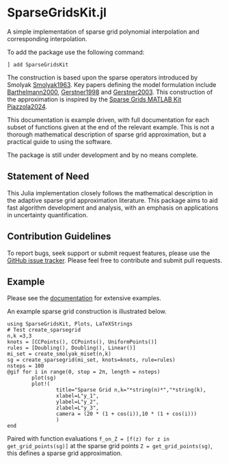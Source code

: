 # SparseGridsKit.jl
A simple implementation of sparse grid polynomial interpolation and corresponding interpolation.

To add the package use the following command:
```
] add SparseGridsKit
```
The construction is based upon the sparse operators introduced by Smolyak [Smolyak1963](@cite).
Key papers defining the model formulation include [Barthelmann2000](@cite), [Gerstner1998](@cite) and [Gerstner2003](@cite).
This construction of the approximation is inspired by the [Sparse Grids MATLAB Kit](https://sites.google.com/view/sparse-grids-kit) [Piazzola2024](@cite).

This documentation is example driven, with full documentation for each subset of functions given at the end of the relevant example.
This is not a thorough mathematical description of sparse grid approximation, but a practical guide to using the software.

The package is still under development and by no means complete.

## Statement of Need
This Julia implementation closely follows the mathematical description in the adaptive sparse grid approximation literature.
This package aims to aid fast algorithm development and analysis, with an emphasis on applications in uncertainty quantification.

## Contribution Guidelines
To report bugs, seek support or submit request features, please use the [GitHub issue tracker](https://github.com/benmkent/SparseGridsKit.jl/issues).
Please feel free to contribute and submit pull requests.

## Example
Please see the [documentation](https://benmkent.github.io/SparseGridsKit.jl/stable/) for extensive examples.

An example sparse grid construction is illustrated below.
```@example mixed
using SparseGridsKit, Plots, LaTeXStrings
# Test create_sparsegrid
n,k =3,3
knots = [CCPoints(), CCPoints(), UniformPoints()]
rules = [Doubling(), Doubling(), Linear()]
mi_set = create_smolyak_miset(n,k)
sg = create_sparsegrid(mi_set, knots=knots, rule=rules)
nsteps = 100
@gif for i in range(0, stop = 2π, length = nsteps)
        plot(sg)
        plot!(
                title="Sparse Grid n,k="*string(n)*","*string(k),
                xlabel=L"y_1",
                ylabel=L"y_2",
                zlabel=L"y_3",
                camera = (20 * (1 + cos(i)),10 * (1 + cos(i)))
                )
end
```
Paired with function evaluations `f_on_Z = [f(z) for z in get_grid_points(sg)]` at the sparse grid points `Z = get_grid_points(sg)`, this defines a sparse grid approximation.
